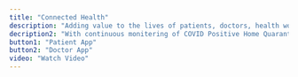 ```yaml
---
title: "Connected Health"
description: "Adding value to the lives of patients, doctors, health workers, pharmacies, diagnostics and healthcare institutions with the help of new-age technology"
decription2: "With continuous monitering of COVID Positive Home Quarantined Patients"
button1: "Patient App"
button2: "Doctor App"
video: "Watch Video"
---
```

